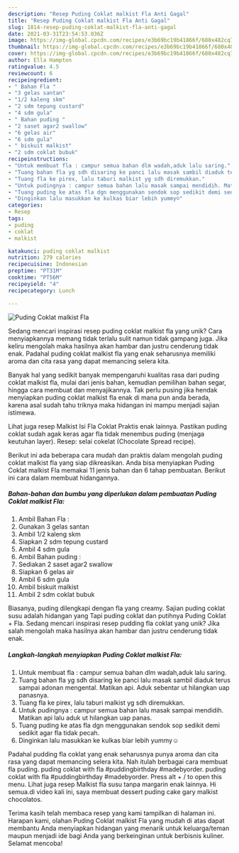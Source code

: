 ```yaml
---
description: "Resep Puding Coklat malkist Fla Anti Gagal"
title: "Resep Puding Coklat malkist Fla Anti Gagal"
slug: 1814-resep-puding-coklat-malkist-fla-anti-gagal
date: 2021-03-31T23:54:53.036Z
image: https://img-global.cpcdn.com/recipes/e3b69bc19b41866f/680x482cq70/puding-coklat-malkist-fla-foto-resep-utama.jpg
thumbnail: https://img-global.cpcdn.com/recipes/e3b69bc19b41866f/680x482cq70/puding-coklat-malkist-fla-foto-resep-utama.jpg
cover: https://img-global.cpcdn.com/recipes/e3b69bc19b41866f/680x482cq70/puding-coklat-malkist-fla-foto-resep-utama.jpg
author: Ella Hampton
ratingvalue: 4.5
reviewcount: 6
recipeingredient:
- " Bahan Fla "
- "3 gelas santan"
- "1/2 kaleng skm"
- "2 sdm tepung custard"
- "4 sdm gula"
- " Bahan puding "
- "2 saset agar2 swallow"
- "6 gelas air"
- "6 sdm gula"
- " biskuit malkist"
- "2 sdm coklat bubuk"
recipeinstructions:
- "Untuk membuat fla : campur semua bahan dlm wadah,aduk lalu saring."
- "Tuang bahan fla yg sdh disaring ke panci lalu masak sambil diaduk terus sampai adonan mengental. Matikan api. Aduk sebentar ut hilangkan uap panasnya."
- "Tuang fla ke pirex, lalu taburi malkist yg sdh diremukkan."
- "Untuk pudingnya : campur semua bahan lalu masak sampai mendidih. Matikan api lalu aduk ut hilangkan uap panas."
- "Tuang puding ke atas fla dgn menggunakan sendok sop sedikit demi sedikit agar fla tidak pecah."
- "Dinginkan lalu masukkan ke kulkas biar lebih yummy☺️"
categories:
- Resep
tags:
- puding
- coklat
- malkist

katakunci: puding coklat malkist 
nutrition: 279 calories
recipecuisine: Indonesian
preptime: "PT31M"
cooktime: "PT56M"
recipeyield: "4"
recipecategory: Lunch

---
```



![Puding Coklat malkist Fla](https://img-global.cpcdn.com/recipes/e3b69bc19b41866f/680x482cq70/puding-coklat-malkist-fla-foto-resep-utama.jpg)

Sedang mencari inspirasi resep puding coklat malkist fla yang unik? Cara menyiapkannya memang tidak terlalu sulit namun tidak gampang juga. Jika keliru mengolah maka hasilnya akan hambar dan justru cenderung tidak enak. Padahal puding coklat malkist fla yang enak seharusnya memiliki aroma dan cita rasa yang dapat memancing selera kita.

Banyak hal yang sedikit banyak mempengaruhi kualitas rasa dari puding coklat malkist fla, mulai dari jenis bahan, kemudian pemilihan bahan segar, hingga cara membuat dan menyajikannya. Tak perlu pusing jika hendak menyiapkan puding coklat malkist fla enak di mana pun anda berada, karena asal sudah tahu triknya maka hidangan ini mampu menjadi sajian istimewa.

Lihat juga resep Malkist Isi Fla Coklat Praktis enak lainnya. Pastikan puding coklat sudah agak keras agar fla tidak menembus puding (menjaga keutuhan layer). Resep: selai cokelat (Chocolate Spread recipe).


Berikut ini ada beberapa cara mudah dan praktis dalam mengolah puding coklat malkist fla yang siap dikreasikan. Anda bisa menyiapkan Puding Coklat malkist Fla memakai 11 jenis bahan dan 6 tahap pembuatan. Berikut ini cara dalam membuat hidangannya.

<!--inarticleads1-->

##### Bahan-bahan dan bumbu yang diperlukan dalam pembuatan Puding Coklat malkist Fla:

1. Ambil  Bahan Fla :
1. Gunakan 3 gelas santan
1. Ambil 1/2 kaleng skm
1. Siapkan 2 sdm tepung custard
1. Ambil 4 sdm gula
1. Ambil  Bahan puding :
1. Sediakan 2 saset agar2 swallow
1. Siapkan 6 gelas air
1. Ambil 6 sdm gula
1. Ambil  biskuit malkist
1. Ambil 2 sdm coklat bubuk


Biasanya, puding dilengkapi dengan fla yang creamy. Sajian puding coklat susu adalah hidangan yang Tapi puding coklat dan putihnya Puding Coklat + Fla. Sedang mencari inspirasi resep pudding fla coklat yang unik? Jika salah mengolah maka hasilnya akan hambar dan justru cenderung tidak enak. 

<!--inarticleads2-->

##### Langkah-langkah menyiapkan Puding Coklat malkist Fla:

1. Untuk membuat fla : campur semua bahan dlm wadah,aduk lalu saring.
1. Tuang bahan fla yg sdh disaring ke panci lalu masak sambil diaduk terus sampai adonan mengental. Matikan api. Aduk sebentar ut hilangkan uap panasnya.
1. Tuang fla ke pirex, lalu taburi malkist yg sdh diremukkan.
1. Untuk pudingnya : campur semua bahan lalu masak sampai mendidih. Matikan api lalu aduk ut hilangkan uap panas.
1. Tuang puding ke atas fla dgn menggunakan sendok sop sedikit demi sedikit agar fla tidak pecah.
1. Dinginkan lalu masukkan ke kulkas biar lebih yummy☺️


Padahal pudding fla coklat yang enak seharusnya punya aroma dan cita rasa yang dapat memancing selera kita. Nah itulah berbagai cara membuat fla puding. puding coklat with fla #puddingbirthday #madebyorder. puding coklat with fla #puddingbirthday #madebyorder. Press alt + / to open this menu. Lihat juga resep Malkist fla susu tanpa margarin enak lainnya. Hi semua.di video kali ini, saya membuat dessert puding cake gary malkist chocolatos. 

Terima kasih telah membaca resep yang kami tampilkan di halaman ini. Harapan kami, olahan Puding Coklat malkist Fla yang mudah di atas dapat membantu Anda menyiapkan hidangan yang menarik untuk keluarga/teman maupun menjadi ide bagi Anda yang berkeinginan untuk berbisnis kuliner. Selamat mencoba!

